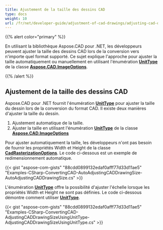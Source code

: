 ```yaml
---
title: Ajustement de la taille des dessins CAD
type: docs
weight: 10
url: /fr/net/developer-guide/adjustment-of-cad-drawings/adjusting-cad-drawing-size/
---
```


{{% alert color="primary" %}}

En utilisant la bibliothèque Aspose.CAD pour .NET, les développeurs peuvent ajuster la taille des dessins CAD lors de la conversion vers n'importe quel format supporté. Ce sujet explique l'approche pour ajuster la taille automatiquement ou manuellement en utilisant l'énumération [**UnitType**](https://reference.aspose.com/cad/net/aspose.cad.imageoptions/unittype) de la classe [**Aspose.CAD.ImageOptions**](https://reference.aspose.com/cad/net/aspose.cad.imageoptions).

{{% /alert %}}

## **Ajustement de la taille des dessins CAD**

Aspose.CAD pour .NET fournit l'énumération [**UnitType**](https://reference.aspose.com/cad/net/aspose.cad.imageoptions/unittype) pour ajuster la taille du dessin lors de la conversion du format CAD. Il existe deux manières d'ajuster la taille du dessin.

1. Ajustement automatique de la taille.
1. Ajuster la taille en utilisant l'énumération [**UnitType**](https://reference.aspose.com/cad/net/aspose.cad.imageoptions/unittype) de la classe [**Aspose.CAD.ImageOptions**](https://reference.aspose.com/cad/net/aspose.cad.imageoptions)

Pour ajuster automatiquement la taille, les développeurs n'ont pas besoin de fournir les propriétés Width et Height de la classe [**CadRasterizationOptions**](https://reference.aspose.com/cad/net/aspose.cad.imageoptions/cadrasterizationoptions/properties/index). Le code ci-dessous est un exemple de redimensionnement automatique.

{{< gist "aspose-com-gists" "88cdd0899132edaf0afff77d33d11ae5" "Examples-CSharp-ConvertingCAD-AutoAdjustingCADDrawingSize-AutoAdjustingCADDrawingSize.cs" >}}

L'énumération [**UnitType**](https://reference.aspose.com/cad/net/aspose.cad.imageoptions/unittype) offre la possibilité d'ajuster l'échelle lorsque les propriétés Width et Height ne sont pas définies. Le code ci-dessous démontre comment utiliser [**UnitType**](https://reference.aspose.com/cad/net/aspose.cad.imageoptions/unittype).

{{< gist "aspose-com-gists" "88cdd0899132edaf0afff77d33d11ae5" "Examples-CSharp-ConvertingCAD-AdjustingCADDrawingSizeUsingUnitType-AdjustingCADDrawingSizeUsingUnitType.cs" >}}
